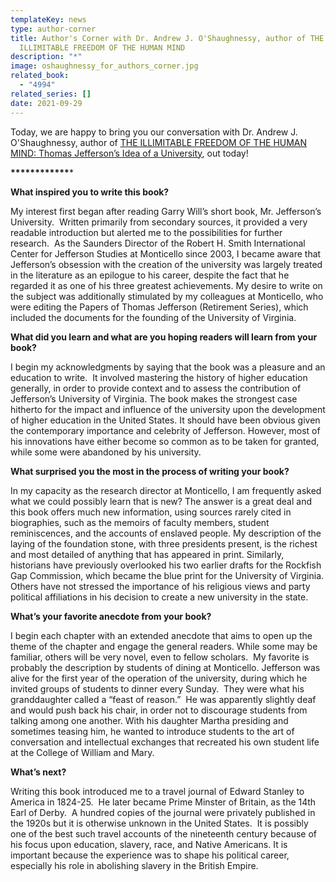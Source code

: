 ```yaml
---
templateKey: news
type: author-corner
title: Author's Corner with Dr. Andrew J. O'Shaughnessy, author of THE
  ILLIMITABLE FREEDOM OF THE HUMAN MIND
description: "*"
image: oshaughnessy_for_authors_corner.jpg
related_book:
  - "4994"
related_series: []
date: 2021-09-29
---
```

Today, we are happy to bring you our conversation with Dr. Andrew J. O'Shaughnessy, author of [THE ILLIMITABLE FREEDOM OF THE HUMAN MIND: Thomas Jefferson’s Idea of a University](https://www.upress.virginia.edu/title/4994), out today!

**\*\*\*\*\*\*\*\*\*\*\*\****

**What inspired you to write this book?**

My interest first began after reading Garry Will’s short book, Mr. Jefferson’s University.  Written primarily from secondary sources, it provided a very readable introduction but alerted me to the possibilities for further research.  As the Saunders Director of the Robert H. Smith International Center for Jefferson Studies at Monticello since 2003, I became aware that Jefferson’s obsession with the creation of the university was largely treated in the literature as an epilogue to his career, despite the fact that he regarded it as one of his three greatest achievements. My desire to write on the subject was additionally stimulated by my colleagues at Monticello, who were editing the Papers of Thomas Jefferson (Retirement Series), which included the documents for the founding of the University of Virginia.

**What did you learn and what are you hoping readers will learn from your book?**

I begin my acknowledgments by saying that the book was a pleasure and an education to write.  It involved mastering the history of higher education generally, in order to provide context and to assess the contribution of Jefferson’s University of Virginia. The book makes the strongest case hitherto for the impact and influence of the university upon the development of higher education in the United States. It should have been obvious given the contemporary importance and celebrity of Jefferson. However, most of his innovations have either become so common as to be taken for granted, while some were abandoned by his university.

**What surprised you the most in the process of writing your book?**

In my capacity as the research director at Monticello, I am frequently asked what we could possibly learn that is new? The answer is a great deal and this book offers much new information, using sources rarely cited in biographies, such as the memoirs of faculty members, student reminiscences, and the accounts of enslaved people. My description of the laying of the foundation stone, with three presidents present, is the richest and most detailed of anything that has appeared in print. Similarly, historians have previously overlooked his two earlier drafts for the Rockfish Gap Commission, which became the blue print for the University of Virginia. Others have not stressed the importance of his religious views and party political affiliations in his decision to create a new university in the state.

**What’s your favorite anecdote from your book?**

I begin each chapter with an extended anecdote that aims to open up the theme of the chapter and engage the general readers. While some may be familiar, others will be very novel, even to fellow scholars.  My favorite is probably the description by students of dining at Monticello. Jefferson was alive for the first year of the operation of the university, during which he invited groups of students to dinner every Sunday.  They were what his granddaughter called a “feast of reason.”  He was apparently slightly deaf and would push back his chair, in order not to discourage students from talking among one another. With his daughter Martha presiding and sometimes teasing him, he wanted to introduce students to the art of conversation and intellectual exchanges that recreated his own student life at the College of William and Mary.

**What’s next?**

Writing this book introduced me to a travel journal of Edward Stanley to America in 1824-25.  He later became Prime Minster of Britain, as the 14th Earl of Derby.  A hundred copies of the journal were privately published in the 1920s but it is otherwise unknown in the United States.  It is possibly one of the best such travel accounts of the nineteenth century because of his focus upon education, slavery, race, and Native Americans. It is important because the experience was to shape his political career, especially his role in abolishing slavery in the British Empire.